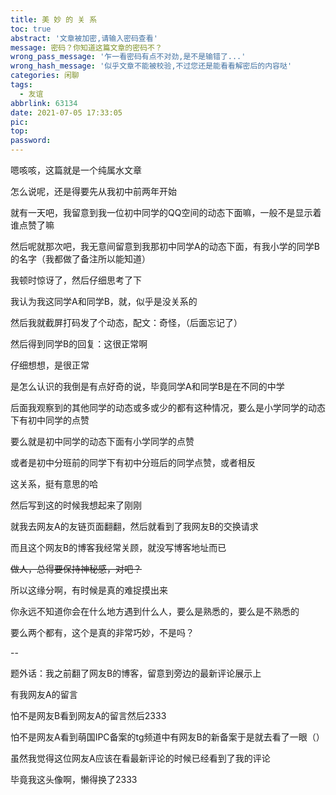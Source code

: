 ```yaml
---
title: 美 妙 的 关 系
toc: true
abstract: '文章被加密,请输入密码查看'
message: 密码？你知道这篇文章的密码不？
wrong_pass_message: '乍一看密码有点不对劲,是不是输错了...'
wrong_hash_message: '似乎文章不能被校验,不过您还是能看看解密后的内容哒'
categories: 闲聊
tags:
  - 友谊
abbrlink: 63134
date: 2021-07-05 17:33:05
pic:
top:
password:
---
```


嗯咳咳，这篇就是一个纯属水文章

<!--more-->

怎么说呢，还是得要先从我初中前两年开始

就有一天吧，我留意到我一位初中同学的QQ空间的动态下面嘛，一般不是显示着谁点赞了嘛

然后呢就那次吧，我无意间留意到我那初中同学A的动态下面，有我小学的同学B的名字（我都做了备注所以能知道）

我顿时惊讶了，然后仔细思考了下

我认为我这同学A和同学B，就，似乎是没关系的

然后我就截屏打码发了个动态，配文：奇怪，（后面忘记了）

然后得到同学B的回复：这很正常啊

仔细想想，是很正常

是怎么认识的我倒是有点好奇的说，毕竟同学A和同学B是在不同的中学

后面我观察到的其他同学的动态或多或少的都有这种情况，要么是小学同学的动态下有初中同学的点赞

要么就是初中同学的动态下面有小学同学的点赞

或者是初中分班前的同学下有初中分班后的同学点赞，或者相反

这关系，挺有意思的哈

然后写到这的时候我想起来了刚刚

就我去网友A的友链页面翻翻，然后就看到了我网友B的交换请求

而且这个网友B的博客我经常关顾，就没写博客地址而已

~~做人，总得要保持神秘感，对吧？~~

所以这缘分啊，有时候是真的难捉摸出来

你永远不知道你会在什么地方遇到什么人，要么是熟悉的，要么是不熟悉的

要么两个都有，这个是真的非常巧妙，不是吗？

--

题外话：我之前翻了网友B的博客，留意到旁边的最新评论展示上

有我网友A的留言

怕不是网友B看到网友A的留言然后2333

怕不是网友A看到萌国IPC备案的tg频道中有网友B的新备案于是就去看了一眼（）

虽然我觉得这位网友A应该在看最新评论的时候已经看到了我的评论

毕竟我这头像啊，懒得换了2333